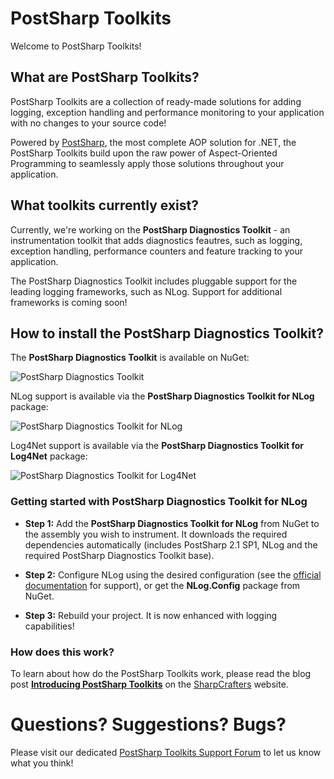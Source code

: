 # ﻿PostSharp Toolkits


Welcome to PostSharp Toolkits!

## What are PostSharp Toolkits?


PostSharp Toolkits are a collection of ready-made solutions for adding logging, exception handling and performance monitoring to your application with no changes to your source code!

Powered by [PostSharp](http://www.sharpcrafters.com), the most complete AOP solution for .NET, the PostSharp Toolkits build upon the raw power of Aspect-Oriented Programming to seamlessly apply those solutions throughout your application.


## What toolkits currently exist?

Currently, we're working on the **PostSharp Diagnostics Toolkit** - an instrumentation toolkit that adds diagnostics feautres, such as logging, exception handling, performance counters and feature tracking to your application.

The PostSharp Diagnostics Toolkit includes pluggable support for the leading logging frameworks, such as NLog. Support for additional frameworks is coming soon!

## How to install the PostSharp Diagnostics Toolkit?

The **PostSharp Diagnostics Toolkit** is available on NuGet:

![PostSharp Diagnostics Toolkit](http://i.imgur.com/NSWXm.png)

NLog support is available via the **PostSharp Diagnostics Toolkit for NLog** package:

![PostSharp Diagnostics Toolkit for NLog](http://i.imgur.com/cfNDL.png)

Log4Net support is available via the **PostSharp Diagnostics Toolkit for Log4Net** package:

![PostSharp Diagnostics Toolkit for Log4Net](http://i.imgur.com/Oq9jP.png)

### Getting started with PostSharp Diagnostics Toolkit for NLog

 - **Step 1:** Add the **PostSharp Diagnostics Toolkit for NLog** from NuGet to the assembly you wish to instrument. It downloads the required dependencies automatically (includes PostSharp 2.1 SP1, NLog and the required PostSharp Diagnostics Toolkit base).  

 - **Step 2:** Configure NLog using the desired configuration (see the [official documentation](http://nlog-project.org/wiki/Configuration_file) for support), or get the **NLog.Config** package from NuGet.

 - **Step 3:** Rebuild your project. It is now enhanced with logging capabilities!

### How does this work?

To learn about how do the PostSharp Toolkits work, please read the blog post [**Introducing PostSharp Toolkits**](http://www.sharpcrafters.com/blog/post/introducing-postsharp-toolkits.aspx) on the [SharpCrafters](http://www.sharpcrafters.com) website.

# Questions? Suggestions? Bugs?

Please visit our dedicated [PostSharp Toolkits Support Forum](http://www.sharpcrafters.com/forum/Group27.aspx) to let us know what you think!